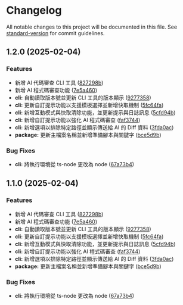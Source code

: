 # Changelog

All notable changes to this project will be documented in this file. See [standard-version](https://github.com/conventional-changelog/standard-version) for commit guidelines.

## 1.2.0 (2025-02-04)


### Features

* 新增 AI 代碼審查 CLI 工具 ([827298b](https://github.com/ChenHom/ai-code-reviewer-cli/commit/827298b26e7cb78e581e2fae5a472f4ac4cef4bc))
* 新增 AI 程式碼審查功能 ([7e5a460](https://github.com/ChenHom/ai-code-reviewer-cli/commit/7e5a460de86ce2a58ce066197208b1eb882691f9))
* **cli:** 自動讀取版本號並更新 CLI 工具的版本顯示 ([9277358](https://github.com/ChenHom/ai-code-reviewer-cli/commit/92773588adbf0831882ec31e298026cc585aed02))
* **cli:** 更新自訂提示功能以支援模板選擇並新增快取機制 ([5fc64fa](https://github.com/ChenHom/ai-code-reviewer-cli/commit/5fc64fa8f50ad558671d3f9144eee8570a1d3a13))
* **cli:** 新增互動模式與快取清除功能，並更新提示與日誌訊息 ([5cfd94b](https://github.com/ChenHom/ai-code-reviewer-cli/commit/5cfd94bb0a309dc0f5748c05b1c11e49a224ea38))
* **cli:** 新增自訂提示功能以強化 AI 程式碼審查 ([faf3744](https://github.com/ChenHom/ai-code-reviewer-cli/commit/faf3744f674ad8740096baa9a9f173a90d430c43))
* **cli:** 新增選項以排除特定路徑並顯示傳送給 AI 的 Diff 資料 ([3fda0ac](https://github.com/ChenHom/ai-code-reviewer-cli/commit/3fda0ac21d70c8dbf172d8d54f91c349bdd4fbd6))
* **package:** 更新主檔案名稱並新增準備腳本與關鍵字 ([bce5d9b](https://github.com/ChenHom/ai-code-reviewer-cli/commit/bce5d9bb8cfc58cf53f3c805796050cc0824c8a6))


### Bug Fixes

* **cli:** 將執行環境從 ts-node 更改為 node ([67a73b4](https://github.com/ChenHom/ai-code-reviewer-cli/commit/67a73b48d633fab04b43f7916a0004293d8e82a5))

## 1.1.0 (2025-02-04)


### Features

* 新增 AI 代碼審查 CLI 工具 ([827298b](https://github.com/ChenHom/ai-code-reviewer-cli/commit/827298b26e7cb78e581e2fae5a472f4ac4cef4bc))
* 新增 AI 程式碼審查功能 ([7e5a460](https://github.com/ChenHom/ai-code-reviewer-cli/commit/7e5a460de86ce2a58ce066197208b1eb882691f9))
* **cli:** 自動讀取版本號並更新 CLI 工具的版本顯示 ([9277358](https://github.com/ChenHom/ai-code-reviewer-cli/commit/92773588adbf0831882ec31e298026cc585aed02))
* **cli:** 更新自訂提示功能以支援模板選擇並新增快取機制 ([5fc64fa](https://github.com/ChenHom/ai-code-reviewer-cli/commit/5fc64fa8f50ad558671d3f9144eee8570a1d3a13))
* **cli:** 新增互動模式與快取清除功能，並更新提示與日誌訊息 ([5cfd94b](https://github.com/ChenHom/ai-code-reviewer-cli/commit/5cfd94bb0a309dc0f5748c05b1c11e49a224ea38))
* **cli:** 新增自訂提示功能以強化 AI 程式碼審查 ([faf3744](https://github.com/ChenHom/ai-code-reviewer-cli/commit/faf3744f674ad8740096baa9a9f173a90d430c43))
* **cli:** 新增選項以排除特定路徑並顯示傳送給 AI 的 Diff 資料 ([3fda0ac](https://github.com/ChenHom/ai-code-reviewer-cli/commit/3fda0ac21d70c8dbf172d8d54f91c349bdd4fbd6))
* **package:** 更新主檔案名稱並新增準備腳本與關鍵字 ([bce5d9b](https://github.com/ChenHom/ai-code-reviewer-cli/commit/bce5d9bb8cfc58cf53f3c805796050cc0824c8a6))


### Bug Fixes

* **cli:** 將執行環境從 ts-node 更改為 node ([67a73b4](https://github.com/ChenHom/ai-code-reviewer-cli/commit/67a73b48d633fab04b43f7916a0004293d8e82a5))
